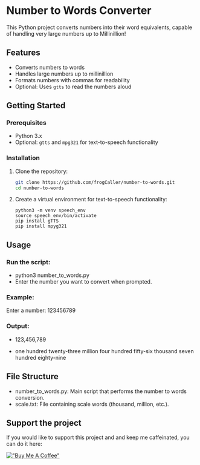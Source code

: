 # Number to Words Converter

This Python project converts numbers into their word equivalents, capable of handling very large numbers up to Millinillion! 

## Features

- Converts numbers to words
- Handles large numbers up to millinillion
- Formats numbers with commas for readability
- Optional: Uses `gtts` to read the numbers aloud

## Getting Started

### Prerequisites

- Python 3.x
- Optional: `gtts` and `mpg321` for text-to-speech functionality

### Installation

1. Clone the repository:

   ```bash
   git clone https://github.com/frogCaller/number-to-words.git
   cd number-to-words
   
2. Create a virtual environment for text-to-speech functionality:
   ```
   python3 -m venv speech_env
   source speech_env/bin/activate
   pip install gTTS
   pip install mpyg321
   ```
## Usage
### Run the script:
- python3 number_to_words.py
- Enter the number you want to convert when prompted.

### Example:
Enter a number: 123456789

### Output:

- 123,456,789

- one hundred twenty-three million four hundred fifty-six thousand seven hundred eighty-nine

## File Structure
- number_to_words.py: Main script that performs the number to words conversion.
- scale.txt: File containing scale words (thousand, million, etc.).

## Support the project
If you would like to support this project and and keep me caffeinated, you can do it here:

[!["Buy Me A Coffee"](https://www.buymeacoffee.com/assets/img/custom_images/orange_img.png)](https://www.buymeacoffee.com/tonysacco)
